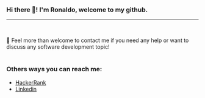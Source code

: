 ### Hi there 👋! I'm Ronaldo, welcome to my github.

<hr />


<br/>

💬 Feel more than welcome to contact me if you need any help or want to discuss any software development topic! </br></br>

### Others ways you can reach me:
* <a href="https://www.hackerrank.com/ronaldomengato" target="_blank">HackerRank</a>
* <a href="https://www.linkedin.com/in/ronaldomengato" target="_blank">Linkedin</a>
